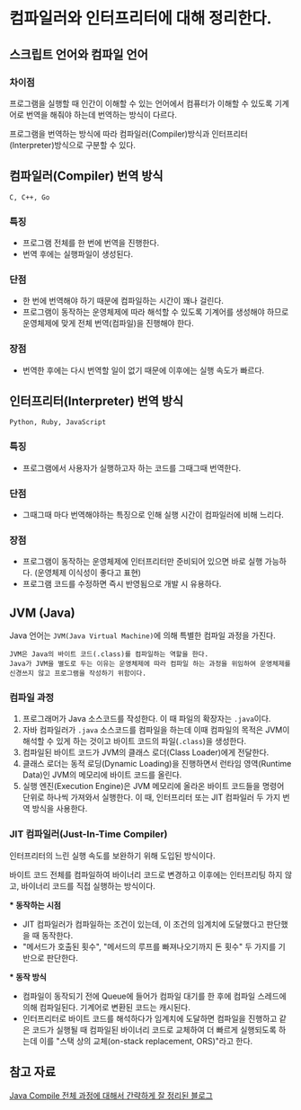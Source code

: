 # 컴파일러와 인터프리터에 대해 정리한다.

## 스크립트 언어와 컴파일 언어

### 차이점

프로그램을 실행할 때 인간이 이해할 수 있는 언어에서 컴퓨터가 이해할 수 있도록 기계어로 번역을 해줘야 하는데 번역하는 방식이 다르다.

프로그램을 번역하는 방식에 따라 컴파일러(Compiler)방식과 인터프리터(Interpreter)방식으로 구분할 수 있다.

## 컴파일러(Compiler) 번역 방식

```
C, C++, Go
```

### 특징

- 프로그램 전체를 한 번에 번역을 진행한다.
- 번역 후에는 실행파일이 생성된다.

### 단점

- 한 번에 번역해야 하기 때문에 컴파일하는 시간이 꽤나 걸린다.
- 프로그램이 동작하는 운영체제에 따라 해석할 수 있도록 기계어를 생성해야 하므로 운영체제에 맞게 전체 번역(컴파일)을 진행해야 한다.

### 장점

- 번역한 후에는 다시 번역할 일이 없기 때문에 이후에는 실행 속도가 빠르다.

## 인터프리터(Interpreter) 번역 방식

```
Python, Ruby, JavaScript
```

### 특징

- 프로그램에서 사용자가 실행하고자 하는 코드를 그때그때 번역한다.

### 단점

- 그때그때 마다 번역해야하는 특징으로 인해 실행 시간이 컴파일러에 비해 느리다.

### 장점

- 프로그램이 동작하는 운영체제에 인터프리터만 준비되어 있으면 바로 실행 가능하다. (운영체제 이식성이 좋다고 표현)
- 프로그램 코드를 수정하면 즉시 반영됨으로 개발 시 유용하다.

## JVM (Java)

Java 언어는 `JVM(Java Virtual Machine)`에 의해 특별한 컴파일 과정을 가진다.

```
JVM은 Java의 바이트 코드(.class)를 컴파일하는 역할을 한다.
Java가 JVM을 별도로 두는 이유는 운영체제에 따라 컴파일 하는 과정을 위임하여 운영체제를 신경쓰지 않고 프로그램을 작성하기 위함이다.
```

### 컴파일 과정

1. 프로그래머가 Java 소스코드를 작성한다. 이 때 파일의 확장자는 `.java`이다.
2. 자바 컴파일러가 `.java` 소스코드를 컴파일을 하는데 이때 컴파일의 목적은 JVM이 해석할 수 있게 하는 것이고 바이트 코드의 파일(`.class`)을 생성한다.
3. 컴파일된 바이트 코드가 JVM의 클래스 로더(Class Loader)에게 전달한다.
4. 클래스 로더는 동적 로딩(Dynamic Loading)을 진행하면서 런타임 영역(Runtime Data)인 JVM의 메모리에 바이트 코드를 올린다.
5. 실행 엔진(Execution Engine)은 JVM 메모리에 올라온 바이트 코드들을 명령어 단위로 하나씩 가져와서 실행한다. 이 때, 인터프리터 또는 JIT 컴파일러 두 가지 번역 방식을 사용한다.

### JIT 컴파일러(Just-In-Time Compiler)

인터프리터의 느린 실행 속도를 보완하기 위해 도입된 방식이다.

바이트 코드 전체를 컴파일하여 바이너리 코드로 변경하고 이후에는 인터프리팅 하지 않고, 바이너리 코드를 직접 실행하는 방식이다.

__* 동작하는 시점__

- JIT 컴파일러가 컴파일하는 조건이 있는데, 이 조건의 임계치에 도달했다고 판단했을 때 동작한다.
- "메서드가 호출된 횟수", "메서드의 루프를 빠져나오기까지 돈 횟수" 두 가지를 기반으로 판단한다.

__* 동작 방식__

- 컴파일이 동작되기 전에 Queue에 들어가 컴파일 대기를 한 후에 컴파일 스레드에 의해 컴파일된다. 기계어로 변환된 코드는 캐시된다.
- 인터프리터로 바이트 코드를 해석하다가 임계치에 도달하면 컴파일을 진행하고 같은 코드가 실행될 때 컴파일된 바이너리 코드로 교체하여 더 빠르게 실행되도록 하는데 이를 "스택 상의 교체(on-stack replacement, ORS)"라고 한다.

## 참고 자료

[Java Compile 전체 과정에 대해서 간략하게 잘 정리된 블로그](https://gyoogle.dev/blog/computer-language/Java/%EC%BB%B4%ED%8C%8C%EC%9D%BC%20%EA%B3%BC%EC%A0%95.html)